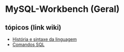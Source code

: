 # MySQL-Workbench (Geral)
 
 
<!---
<strong> Os significados dos logotipos :</strong>
|Descrição | Logotipo   |
|:--: |:--:|
| Projeto em desenvolvimento    |  🛑  |
| Meus projetos Favoritos | :heart: |
| Código Fonte - local do repositório | ☕|
--->


## tópicos (link wiki)  
* [ História e sintaxe da linguagem  ](https://github.com/LeandroPereira2603/MySQL-Workbench/wiki/Hist%C3%B3ria-e-sintaxe)
* [ Comandos SQL ](https://github.com/LeandroPereira2603/MySQL-Workbench/wiki/SQL-%E2%80%90-comandos)

